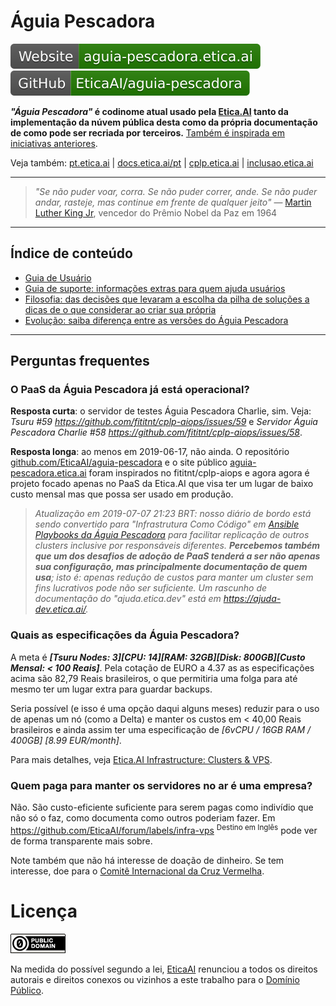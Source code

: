 # Águia Pescadora

[![Website: aguia-pescadora.etica.ai](img/badges/website.svg)](https://aguia-pescadora.etica.ai) [![GitHub: EticaAI/aguia-pescadora](img/badges/github.svg)](https://github.com/EticaAI/aguia-pescadora)

**_"Águia Pescadora"_ é codinome atual usado pela [Etica.AI](https://etica.ai)
tanto da implementação da núvem pública desta como da própria documentação de
como pode ser recriada por terceiros.** [Também é inspirada em iniciativas anteriores](evolucao/#pré-Águia-pescadora).

<!--
documentação/código dedicada ao domínio publico como da própria implementação de solução completa da
nuvem pública da [Etica.AI](https://etica.ai)**.

**Águia Pescadora é o nome dado ao projeto da Etica.AI de Plataforma Como Serviço
(_"PaaS"_) oferecida gratuitamente a quem da apoio em comunidades de base nas
quais participamos.** Nas próximas semanas devemos ter um ambiente
aceitavelmente pronto para uso em produção e com controle automatizado de
[etica.dev](https://etica.dev), sendo um dos nossos maiores desafios o processo
de documentação e otimização para permitir uso simples.
-->

Veja também: [pt.etica.ai](https://pt.etica.ai) \| [docs.etica.ai/pt](https://docs.etica.ai/pt) \| [cplp.etica.ai](https://cplp.etica.ai) \| [inclusao.etica.ai](https://inclusao.etica.ai) 

---

<!--
<figure class="image">
  <img src="img/aguia-pescadora-banner.jpg" alt="{{ include.description }}">
  <figcaption>Águia Pescadora © Andy Morffew</figcaption>
</figure>
-->

> _"Se não puder voar, corra. Se não puder correr, ande. Se não puder andar,
> rasteje, mas continue em frente de qualquer jeito"_
> — [Martin Luther King Jr](https://pt.wikipedia.org/wiki/Martin_Luther_King_Jr.), vencedor do Prêmio Nobel da Paz em 1964

---

## Índice de conteúdo

- [Guia de Usuário](guia-de-usuario/)
- [Guia de suporte: informações extras para quem ajuda usuários](./guia-de-suporte/)
- [Filosofia: das decisões que levaram a escolha da pilha de soluções a dicas de o que considerar ao criar sua própria](filosofia/)
- [Evolução: saiba diferença entre as versões do Águia Pescadora](evolucao/)

<!--
- Sites extras da Etica.AI relacionados ao Águia Pescadora
  - [Inclusão Digital - Etica.AI: Recursos gratuitos de apoio à inclusão digital de pessoas desenvolvedoras de tecnologia](https://inclusao.etica.ai/)
  - [Contexto tecnológico para fomento de Ética na Inteligência Artificial na CPLP](https://cplp.etica.ai/)
-->

---

## Perguntas frequentes

### O PaaS da Águia Pescadora já está operacional?
**Resposta curta**: o servidor de testes Águia Pescadora Charlie, sim. Veja:
_Tsuru #59 <https://github.com/fititnt/cplp-aiops/issues/59>_ e _Servidor Águia
Pescadora Charlie #58 <https://github.com/fititnt/cplp-aiops/issues/58>_.

**Resposta longa**: ao menos em 2019-06-17, não ainda. O repositório
[github.com/EticaAI/aguia-pescadora](https://github.com/EticaAI/aguia-pescadora)
e o site público [aguia-pescadora.etica.ai](https://aguia-pescadora.etica.ai/)
foram inspirados no fititnt/cplp-aiops e agora agora é projeto focado apenas no
PaaS da Etica.AI que visa ter um lugar de baixo custo mensal mas que possa ser
usado em produção.

> _Atualização em 2019-07-07 21:23 BRT: nosso diário de bordo está sendo
convertido para "Infrastrutura Como Código" em
[Ansible Playbooks da Águia Pescadora](https://github.com/EticaAI/aguia-pescadora-ansible-playbooks)
para facilitar replicação de outros clusters inclusive por responsáveis
diferentes. **Percebemos também que um dos desafios de adoção de PaaS tenderá a
ser não apenas sua configuração, mas principalmente documentação de quem usa**;
isto é: apenas redução de custos para manter um cluster sem fins lucrativos pode
não ser suficiente. Um rascunho de documentação do "ajuda.etica.dev"
está em <https://ajuda-dev.etica.ai/>._

### Quais as especificações da Águia Pescadora?
<!--
  - Águia Pescadora Alpha não tem previsão de ser desativada (custa pouco)
  - Águia Pescadora Bravo e Águia Pescadora Charlie não serão renovadas (Estão na OVH)
  - As 3 VPSs VPS Elefante Bornéu YUL não serão renovadas (Estão na OVH)
    - No futuro, caso haja necessidade, poderão ser recriadas _dentro_ da Águia Pescadora
  - aaa
-->

A meta é _**[Tsuru Nodes: 3][CPU: 14][RAM: 32GB][Disk: 800GB][Custo Mensal: < 100 Reais]**_.
Pela cotação de EURO a 4.37 as as especificações acima são 82,79 Reais
brasileiros, o que permitiria uma folga para até mesmo ter um lugar extra para
guardar backups.

Seria possível (e isso é uma opção daqui alguns meses) reduzir para o uso
de apenas um nó (como a Delta) e manter os custos em < 40,00 Reais brasileiros e
ainda assim ter uma especificação de _[6vCPU / 16GB RAM / 400GB] [8.99 EUR/month]_.

Para mais detalhes, veja [Etica.AI Infrastructure: Clusters & VPS](https://github.com/orgs/EticaAI/projects/2).

### Quem paga para manter os servidores no ar é uma empresa?
Não. São custo-eficiente suficiente para serem pagas como indivídio que não
só o faz, como documenta como outros poderiam fazer. Em
<https://github.com/EticaAI/forum/labels/infra-vps> <sup>Destino em Inglês</sup>
pode ver de forma transparente mais sobre.

Note também que não há interesse de doação de dinheiro. Se tem interesse, doe
para o [Comitê Internacional da Cruz Vermelha](https://www.icrc.org/pt).


# Licença

[![Domínio Público](img/dominio-publico.png)](UNLICENSE)

Na medida do possível segundo a lei, [EticaAI](https://github.com/EticaAI)
renunciou a todos os direitos autorais e direitos conexos ou vizinhos a este
trabalho para o [Domínio Público](UNLICENSE).

